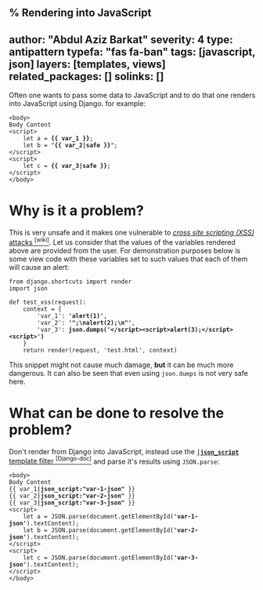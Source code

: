 % Rendering into JavaScript
---
author: "Abdul Aziz Barkat"
severity: 4
type: antipattern
typefa: "fas fa-ban"
tags: [javascript, json]
layers: [templates, views]
related_packages: []
solinks: []
---

Often one wants to pass some data to JavaScript and to do that one renders into JavaScript using Django. for example:

<pre class="django"><code>&lt;body&gt;
Body Content
&lt;script&gt;
    let a = <b>{{ var_1 }}</b>;
    let b = &quot;<b>{{ var_2|safe }}</b>&quot;;
&lt;/script&gt;
&lt;script&gt;
    let c = <b>{{ var_3|safe }}</b>;
&lt;/script&gt;
&lt;/body&gt;</code></pre>

# Why is it a problem?

This is very unsafe and it makes one vulnerable to [*cross site scripting (XSS)* attacks&nbsp;<sup>[wiki]</sup>](https://en.wikipedia.org/wiki/Cross-site_scripting). Let us consider that the values of the variables rendered above are provided from the user. For demonstration purposes below is some view code with these variables set to such values that each of them will cause an alert:

<pre class="python"><code>from django.shortcuts import render
import json

def test_xss(request):
    context = {
        'var_1': <b>'alert(1)'</b>,
        'var_2': <b>'&quot;;\nalert(2);\n&quot;'</b>,
        'var_3': <b>json.dumps('&lt;/script&gt;&lt;script&gt;alert(3);&lt;/script&gt;&lt;script&gt;')</b>
    }
    return render(request, 'test.html', context)</code></pre>

This snippet might not cause much damage, **but** it can be much more dangerous. It can also be seen that even using `json.dumps` is not very safe here.

# What can be done to resolve the problem?

Don't render from Django into JavaScript, instead use the [**`|json_script`** template filter&nbsp;<sup>[Django-doc]</sup>](https://docs.djangoproject.com/en/3.2/ref/templates/builtins/#json-script) and parse it's results using `JSON.parse`:

<pre class="django"><code>&lt;body&gt;
Body Content
{{ var_1<b>|json_script:&quot;var-1-json&quot;</b> }}
{{ var_2<b>|json_script:&quot;var-2-json&quot;</b> }}
{{ var_3<b>|json_script:&quot;var-3-json&quot;</b> }}
&lt;script&gt;
    let a = JSON.parse(document.getElementById(<b>'var-1-json'</b>).textContent);
    let b = JSON.parse(document.getElementById(<b>'var-2-json'</b>).textContent);
&lt;/script&gt;
&lt;script&gt;
    let c = JSON.parse(document.getElementById(<b>'var-3-json'</b>).textContent);
&lt;/script&gt;
&lt;/body&gt;</code></pre>
